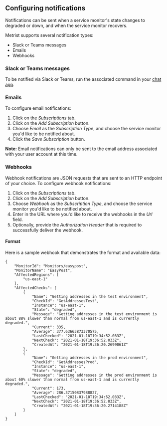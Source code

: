 ## Configuring notifications

Notifications can be sent when a service monitor's state changes to degraded or down, and when the service monitor recovers.

Metrist supports several notification types:

* Slack or Teams messages
* Emails
* Webhooks

### Slack or Teams messages

To be notified via Slack or Teams, run the associated command in your [chat app](chat-apps.md).

### Emails

To configure email notifications:

1. Click on the _Subscriptions_ tab.
2. Click on the _Add Subscription_ button.
3. Choose _Email_ as the _Subscription Type_, and choose the service monitor you'd like to be notified about.
4. Click the _Save Subscription_ button.

**Note:** Email notifications can only be sent to the email address associated with your user account at this time.

### Webhooks

Webhook notifications are JSON requests that are sent to an HTTP endpoint of your choice. To configure webhook notifications:

1. Click on the _Subscriptions_ tab.
2. Click on the _Add Subscription_ button.
3. Choose _Webhook_ as the _Subscription Type_, and choose the service monitor you'd like to be notified about.
4. Enter in the URL where you'd like to receive the webhooks in the _Url_ field.
5. Optionally, provide the _Authorization Header_ that is required to successfully deliver the webhook.

#### Format

Here is a sample webhook that demonstrates the format and available data:

```
{
    "MonitorId": "Monitors/easypost",
    "MonitorName": "EasyPost",
    "AffectedRegions": [
        "us-east-1"
    ],
    "AffectedChecks": [
        {
            "Name": "Getting addresses in the test environment",
            "CheckId": "GetAddressesTest",
            "Instance": "us-east-1",
            "State": "degraded",
            "Message": "Getting addresses in the test environment is about 88% slower than normal from us-east-1 and is currently degraded.",
            "Current": 335,
            "Average": 377.63663873370575,
            "LastChecked": "2021-01-18T19:34:52.033Z",
            "NextCheck": "2021-01-18T19:36:52.033Z",
            "CreatedAt": "2021-01-18T19:36:20.2699061Z"
        },
        {
            "Name": "Getting addresses in the prod environment",
            "CheckId": "GetAddressesProd",
            "Instance": "us-east-1",
            "State": "degraded",
            "Message": "Getting addresses in the prod environment is about 60% slower than normal from us-east-1 and is currently degraded.",
            "Current": 173,
            "Average": 286.37150837988827,
            "LastChecked": "2021-01-18T19:34:52.033Z",
            "NextCheck": "2021-01-18T19:36:52.033Z",
            "CreatedAt": "2021-01-18T19:36:20.2714188Z"
        }
    ]
}
```
